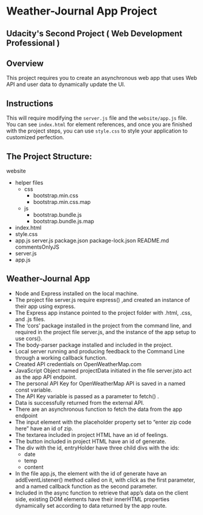 # Weather-Journal App Project

## Udacity's Second Project ( Web Development Professional )

## Overview
This project requires you to create an asynchronous web app that uses Web API and user data to dynamically update the UI. 

## Instructions
This will require modifying the `server.js` file and the `website/app.js` file. You can see `index.html` for element references, and once you are finished with the project steps, you can use `style.css` to style your application to customized perfection.

## The Project Structure:
website
  - helper files
      - css
        - bootstrap.min.css
        - bootstrap.min.css.map
      - js
        - bootstrap.bundle.js
        - bootstrap.bundle.js.map
  - index.html
  - style.css
  - app.js
server.js
package.json
package-lock.json
README.md
commentsOnlyJS
  - server.js
  - app.js

## Weather-Journal App
  - Node and Express installed on the local machine.
  - The project file server.js require express() ,and created an instance of their app using express.
  - The Express app instance pointed to the project folder with .html, .css, and .js files.
  - The ‘cors’ package installed in the project from the command line, and required in the project file server.js, and the instance of the    app setup to use cors().
  - The body-parser package installed and included in the project.
  - Local server running and producing feedback to the Command Line through a working callback function.
  - Created API credentials on OpenWeatherMap.com
  - JavaScript Object named projectData initiated in the file server.jsto act as the app API endpoint.
  - The personal API Key for OpenWeatherMap API is saved in a named const variable.
  - The API Key variable is passed as a parameter to fetch() .
  - Data is successfully returned from the external API.
  - There are an asynchronous function to fetch the data from the app endpoint
  - The input element with the placeholder property set to “enter zip code here” have an id of zip.
  - The textarea included in project HTML have an id of feelings.
  - The button included in project HTML have an id of generate.
  - The div with the id, entryHolder have three child divs with the ids:
    -  date
    -  temp
    -  content
  - In the file app.js, the element with the id of generate have an addEventListener() method called on it, with click as the first parameter, and a named callback function as the second parameter.
  - Included in the async function to retrieve that app’s data on the client side, existing DOM elements have their innerHTML properties dynamically set according to data returned by the app route.
